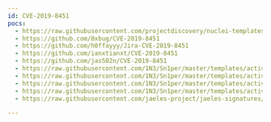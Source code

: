 ```yaml
---
id: CVE-2019-8451
pocs:
  - https://raw.githubusercontent.com/projectdiscovery/nuclei-templates/master/cves/2019/CVE-2019-8451.yaml
  - https://github.com/0xbug/CVE-2019-8451
  - https://github.com/h0ffayyy/Jira-CVE-2019-8451
  - https://github.com/ianxtianxt/CVE-2019-8451
  - https://github.com/jas502n/CVE-2019-8451
  - https://raw.githubusercontent.com/1N3/Sn1per/master/templates/active/CVE-2019-8451_Jira_SSRF_1.sh
  - https://raw.githubusercontent.com/1N3/Sn1per/master/templates/active/CVE-2019-8451_Jira_SSRF_2.sh
  - https://raw.githubusercontent.com/1N3/Sn1per/master/templates/active/CVE-2019-8451_Jira_SSRF_3.sh
  - https://raw.githubusercontent.com/1N3/Sn1per/master/templates/active/CVE-2019-8451_Jira_SSRF_4.sh
  - https://raw.githubusercontent.com/jaeles-project/jaeles-signatures/master/cves/jira-ssrf-cve-2019-8451.yaml

---
```

